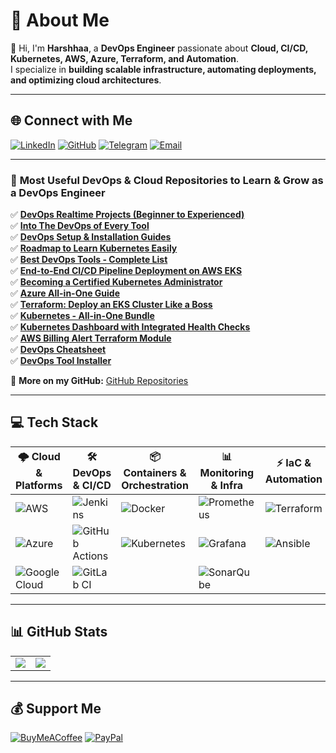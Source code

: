 # **🚀 About Me**  

👋 Hi, I'm **Harshhaa**, a **DevOps Engineer** passionate about **Cloud, CI/CD, Kubernetes, AWS, Azure, Terraform, and Automation**.  
I specialize in **building scalable infrastructure, automating deployments, and optimizing cloud architectures**.  

---

## **🌐 Connect with Me**  

[![LinkedIn](https://img.shields.io/badge/LinkedIn-%230077B5.svg?style=for-the-badge&logo=linkedin&logoColor=white)](https://linkedin.com/in/harshhaa-vardhan-reddy) [![GitHub](https://img.shields.io/badge/GitHub-181717?style=for-the-badge&logo=github&logoColor=white)](https://github.com/NotHarshhaa) [![Telegram](https://img.shields.io/badge/Telegram-26A5E4?style=for-the-badge&logo=telegram&logoColor=white)](https://t.me/prodevopsguy) [![Email](https://img.shields.io/badge/Email-D14836?style=for-the-badge&logo=gmail&logoColor=white)](mailto:harshhaa03@gmail.com)  

---

### 🚀 **Most Useful DevOps & Cloud Repositories to Learn & Grow as a DevOps Engineer**  

✅ **[DevOps Realtime Projects (Beginner to Experienced)](https://github.com/NotHarshhaa/DevOps-Projects.git)**  
✅ **[Into The DevOps of Every Tool](https://github.com/NotHarshhaa/into-the-devops.git)**  
✅ **[DevOps Setup & Installation Guides](https://github.com/NotHarshhaa/DevOps_Setup-Installations.git)**  
✅ **[Roadmap to Learn Kubernetes Easily](https://github.com/NotHarshhaa/kubernetes-learning-path.git)**  
✅ **[Best DevOps Tools - Complete List](https://github.com/NotHarshhaa/devops-tools.git)**  
✅ **[End-to-End CI/CD Pipeline Deployment on AWS EKS](https://github.com/NotHarshhaa/CI-CD_EKS-GitHub_Actions.git)**  
✅ **[Becoming a Certified Kubernetes Administrator](https://github.com/NotHarshhaa/Certified_Kubernetes_Administrator.git)**  
✅ **[Azure All-in-One Guide](https://github.com/NotHarshhaa/azure-all_in_one.git)**  
✅ **[Terraform: Deploy an EKS Cluster Like a Boss](https://github.com/NotHarshhaa/eks-cluster-terraform.git)**  
✅ **[Kubernetes - All-in-One Bundle](https://github.com/NotHarshhaa/Kubernetes.git)**  
✅ **[Kubernetes Dashboard with Integrated Health Checks](https://github.com/NotHarshhaa/kubernetes-dashboard.git)**  
✅ **[AWS Billing Alert Terraform Module](https://github.com/NotHarshhaa/aws-billing-alert-terraform.git)**  
✅ **[DevOps Cheatsheet](https://github.com/NotHarshhaa/devops-cheatsheet)**  
✅ **[DevOps Tool Installer](https://github.com/NotHarshhaa/DevOps-Tool-Installer)**  

🔗 **More on my GitHub:** [GitHub Repositories](https://github.com/NotHarshhaa?tab=repositories)  

---

## **💻 Tech Stack**  

| 🌩️ Cloud & Platforms | 🛠 DevOps & CI/CD | 📦 Containers & Orchestration | 📊 Monitoring & Infra | ⚡ IaC & Automation |
|----------------|----------------|----------------|----------------|----------------|
| ![AWS](https://img.shields.io/badge/AWS-%23FF9900.svg?style=for-the-badge&logo=amazon-aws&logoColor=white) | ![Jenkins](https://img.shields.io/badge/Jenkins-%232C5263.svg?style=for-the-badge&logo=jenkins&logoColor=white) | ![Docker](https://img.shields.io/badge/Docker-%230db7ed.svg?style=for-the-badge&logo=docker&logoColor=white) | ![Prometheus](https://img.shields.io/badge/Prometheus-E6522C?style=for-the-badge&logo=Prometheus&logoColor=white) | ![Terraform](https://img.shields.io/badge/Terraform-%235835CC.svg?style=for-the-badge&logo=terraform&logoColor=white) |
| ![Azure](https://img.shields.io/badge/Azure-%230072C6.svg?style=for-the-badge&logo=microsoftazure&logoColor=white) | ![GitHub Actions](https://img.shields.io/badge/GitHub%20Actions-%232671E5.svg?style=for-the-badge&logo=githubactions&logoColor=white) | ![Kubernetes](https://img.shields.io/badge/Kubernetes-%23326ce5.svg?style=for-the-badge&logo=kubernetes&logoColor=white) | ![Grafana](https://img.shields.io/badge/Grafana-%23F46800.svg?style=for-the-badge&logo=grafana&logoColor=white) | ![Ansible](https://img.shields.io/badge/Ansible-%231A1918.svg?style=for-the-badge&logo=ansible&logoColor=white) |
| ![Google Cloud](https://img.shields.io/badge/GoogleCloud-%234285F4.svg?style=for-the-badge&logo=google-cloud&logoColor=white) | ![GitLab CI](https://img.shields.io/badge/GitLab%20CI-%23181717.svg?style=for-the-badge&logo=gitlab&logoColor=white) |  | ![SonarQube](https://img.shields.io/badge/SonarQube-%23000000.svg?style=for-the-badge&logo=sonarqube&logoColor=4E9BCD) |  |

---

## **📊 GitHub Stats**  

<table>
    <tr> 
        <td><img src="https://github-readme-stats.vercel.app/api?username=NotHarshhaa&theme=codeSTACKr&hide_border=false&include_all_commits=true&count_private=true"/></td>
        <td><img src="https://github-readme-stats.vercel.app/api/top-langs/?username=NotHarshhaa&theme=codeSTACKr&hide_border=false&include_all_commits=true&count_private=true&layout=compact"/></td>
    </tr>
</table>  

---

## **💰 Support Me**  

[![BuyMeACoffee](https://img.shields.io/badge/Buy%20Me%20a%20Coffee-ffdd00?style=for-the-badge&logo=buy-me-a-coffee&logoColor=black)](https://buymeacoffee.com/harshhaavardhanreddy) [![PayPal](https://img.shields.io/badge/PayPal-00457C?style=for-the-badge&logo=paypal&logoColor=white)](https://paypal.me/notharshhaa)  
